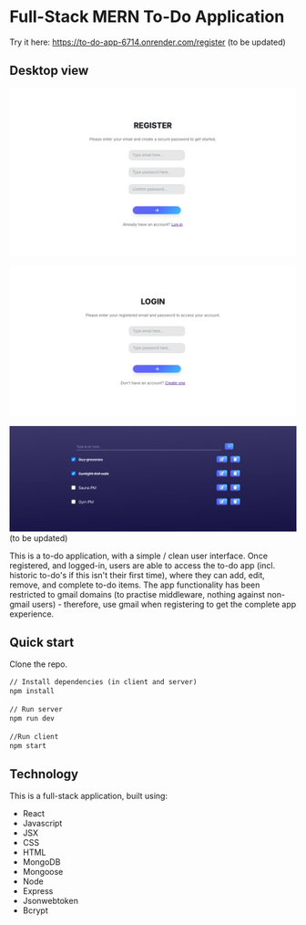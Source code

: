 # Full-Stack MERN To-Do Application

Try it here: https://to-do-app-6714.onrender.com/register (to be updated)

## Desktop view

![Image showing registration flow](./images/flow1.png)

![Image showing login flow](./images/flow2.png)

![Image showing to-do app](./images/flow3.png) (to be updated)

This is a to-do application, with a simple / clean user interface. Once registered, and logged-in, users are able to access the to-do app (incl. historic to-do's if this isn't their first time), where they can add, edit, remove, and complete to-do items. The app functionality has been restricted to gmail domains (to practise middleware, nothing against non-gmail users) - therefore, use gmail when registering to get the complete app experience.

## Quick start

Clone the repo.

```
// Install dependencies (in client and server)
npm install

// Run server
npm run dev

//Run client
npm start
```

## Technology

This is a full-stack application, built using:

- React
- Javascript
- JSX
- CSS
- HTML
- MongoDB
- Mongoose
- Node
- Express
- Jsonwebtoken
- Bcrypt
